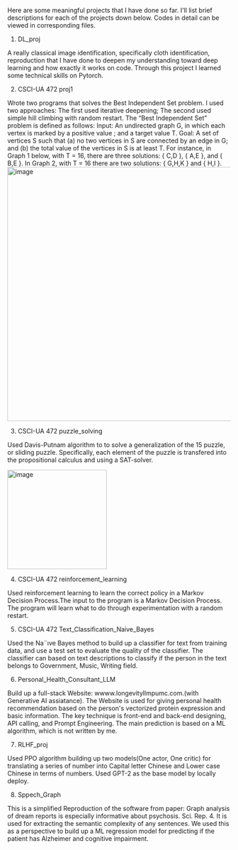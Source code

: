 Here are some meaningful projects that I have done so far. I'll list brief descriptions for each of the projects down below. Codes in detail can be viewed in corresponding files.
1. DL_proj

A really classical image identification, specifically cloth identification, reproduction that I have done to deepen my understanding toward deep learning and how exactly it works on code. Through this project I learned some technical skills on Pytorch. 

2. CSCI-UA 472 proj1

Wrote two programs that solves the Best Independent Set problem. I used two approaches: The first used iterative deepening; The second used simple hill climbing with random restart.
The “Best Independent Set” problem is defined as follows:
Input: An undirected graph G, in which each vertex is marked by a positive value ;
and a target value T.
Goal: A set of vertices S such that (a) no two vertices in S are connected by an edge
in G; and (b) the total value of the vertices in S is at least T.
For instance, in Graph 1 below, with T = 16, there are three solutions:
{ C,D }, { A,E }, and { B,E }.
In Graph 2, with T = 16 there are two solutions: { G,H,K } and { H,I }.
<img width="573" alt="image" src="https://github.com/user-attachments/assets/1b9db72c-30c5-42f7-804a-784fcdb404da" />

3. CSCI-UA 472 puzzle_solving

Used Davis-Putnam algorithm to to solve a generalization of the 15 puzzle, or sliding puzzle. Specifically, each element of the puzzle is transfered into the propositional calculus and using a SAT-solver.

<img width="224" alt="image" src="https://github.com/user-attachments/assets/2a0e8496-b2f6-4e09-9965-d6d15eeabc4a" />

4. CSCI-UA 472 reinforcement_learning

Used reinforcement learning to learn the correct policy in a Markov Decision Process.The input to the program is a Markov Decision Process. The
program will learn what to do through experimentation with a random restart.

5. CSCI-UA 472 Text_Classification_Naive_Bayes

Used the Na¨ıve Bayes method to build up a classifier for text from training data, and use a test set to evaluate the quality of the classifier. The classifier can based on text descriptions to classify if the person in the text belongs to Government, Music, Writing field.

6. Personal_Health_Consultant_LLM

Build up a full-stack Website: wwww.longevityllmpumc.com.(with Generative AI assiatance). The Website is used for giving personal health recommendation based on the person's vectorized protein expression and basic information. The key technique is front-end and back-end designing, API calling, and Prompt Engineering. The main prediction is based on a ML algorithm, which is not written by me. 

7. RLHF_proj

Used PPO algorithm building up two models(One actor, One critic) for translating a series of number into Capital letter Chinese and Lower case Chinese in terms of numbers. Used GPT-2 as the base model by locally deploy.

8. Sppech_Graph

This is a simplified Reproduction of the software from paper: Graph analysis of dream reports is especially informative about psychosis. Sci. Rep. 4. It is used for extracting the semantic complexity of any sentences. We used this as a perspective to build up a ML regression model for predicting if the patient has Alzheimer and cognitive impairment. 


